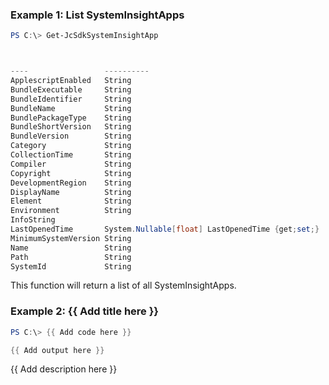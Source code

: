 ### Example 1: List SystemInsightApps
```powershell
PS C:\> Get-JcSdkSystemInsightApp



----                 ----------
ApplescriptEnabled   String
BundleExecutable     String
BundleIdentifier     String
BundleName           String
BundlePackageType    String
BundleShortVersion   String
BundleVersion        String
Category             String
CollectionTime       String
Compiler             String
Copyright            String
DevelopmentRegion    String
DisplayName          String
Element              String
Environment          String
InfoString
LastOpenedTime       System.Nullable[float] LastOpenedTime {get;set;}
MinimumSystemVersion String
Name                 String
Path                 String
SystemId             String


```

This function will return a list of all SystemInsightApps.

### Example 2: {{ Add title here }}
```powershell
PS C:\> {{ Add code here }}

{{ Add output here }}
```

{{ Add description here }}

